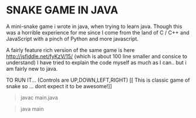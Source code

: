 SNAKE GAME IN JAVA
==================
A mini-snake game i wrote in java, when trying to learn java. Though this was a horrible experience for me
since I come from the land of C / C++ and JavaScript with a pinch of Python and more javascript.

A fairly feature rich version of the same game is here  http://jsfiddle.net/fyKzV/15/  (which is about 100 line smaller and consice to understand)
I have tried to explain the code myself as much as I can.. but i am fairly new to java.

TO RUN IT...
(Controls are UP,DOWN,LEFT,RIGHT) [[ This is classic game of snake so ... dont expect it to be awesome!]]

>  javac main.java

>  java main
